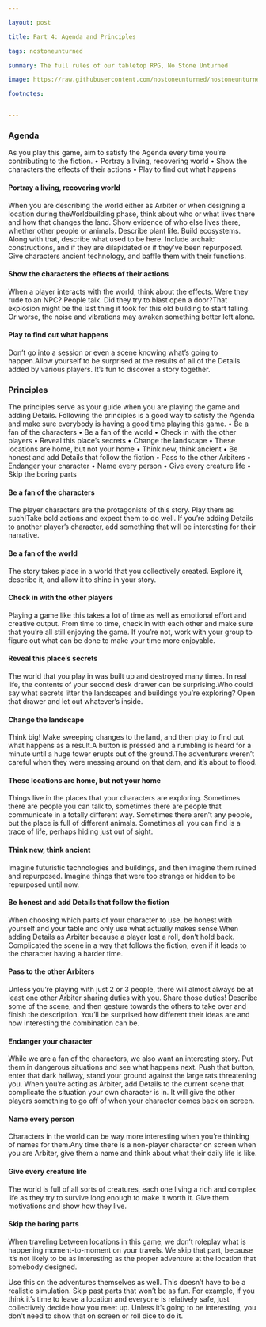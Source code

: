 ```yaml
---

layout: post

title: Part 4: Agenda and Principles

tags: nostoneunturned

summary: The full rules of our tabletop RPG, No Stone Unturned

image: https://raw.githubusercontent.com/nostoneunturned/nostoneunturned.github.io/master/images/NSUcoversquare.jpg

footnotes:


---
```



### Agenda

As you play this game, aim to satisfy the Agenda every time you’re contributing to the fiction.
• Portray a living, recovering world
• Show the characters the effects of their actions
• Play to find out what happens

#### Portray a living, recovering world
When you are describing the world either as Arbiter or when designing a location during theWorldbuilding phase, think about who or what lives there and how that changes the land. Show evidence of who else lives there, whether other people or animals. Describe plant life. Build ecosystems.
Along with that, describe what used to be here. Include archaic constructions, and if they are dilapidated or if they’ve been repurposed. Give characters ancient technology, and baffle them with their functions.

#### Show the characters the effects of their actions
When a player interacts with the world, think about the effects. Were they rude to an NPC? People talk. Did they try to blast open a door?That explosion might be the last thing it took for this old building to start falling. Or worse, the noise and vibrations may awaken something better left alone.

#### Play to find out what happens
Don’t go into a session or even a scene knowing what’s going to happen.Allow yourself to be surprised at the results of all of the Details added by various players. It’s fun to discover a story together.

### Principles
The principles serve as your guide when you are playing the game and adding Details. Following the principles is a good way to satisfy the Agenda and make sure everybody is having a good time playing this game.
• Be a fan of the characters
• Be a fan of the world
• Check in with the other players
• Reveal this place’s secrets
• Change the landscape
• These locations are home, but not your home
• Think new, think ancient
• Be honest and add Details that follow the fiction
• Pass to the other Arbiters
• Endanger your character
• Name every person
• Give every creature life
• Skip the boring parts

#### Be a fan of the characters
The player characters are the protagonists of this story. Play them as such!Take bold actions and expect them to do well. If you’re adding Details to another player’s character, add something that will be interesting for their narrative.

#### Be a fan of the world
The story takes place in a world that you collectively created. Explore it, describe it, and allow it to shine in your story.

#### Check in with the other players
Playing a game like this takes a lot of time as well as emotional effort and creative output. From time to time, check in with each other and make sure that you’re all still enjoying the game. If you’re not, work with your group to figure out what can be done to make your time more enjoyable.

#### Reveal this place’s secrets
The world that you play in was built up and destroyed many times. In real life, the contents of your second desk drawer can be surprising.Who could say what secrets litter the landscapes and buildings you’re exploring? Open that drawer and let out whatever’s inside.

#### Change the landscape
Think big! Make sweeping changes to the land, and then play to find out what happens as a result.A button is pressed and a rumbling is heard for a minute until a huge tower erupts out of the ground.The adventurers weren’t careful when they were messing around on that dam, and it’s about to flood.

#### These locations are home, but not your home
Things live in the places that your characters are exploring. Sometimes there are people you can talk to, sometimes there are people that communicate in a totally different way. Sometimes there aren’t any people, but the place is full of different animals. Sometimes all you can find is a trace of life, perhaps hiding just out of sight.

#### Think new, think ancient
Imagine futuristic technologies and buildings, and then imagine them ruined and repurposed. Imagine things that were too strange or hidden to be repurposed until now.

#### Be honest and add Details that follow the fiction
When choosing which parts of your character to use, be honest with yourself and your table and only use what actually makes sense.When adding Details as Arbiter because a player lost a roll, don’t hold back. Complicated the scene in a way that follows the fiction, even if it leads to the character having a harder time.

#### Pass to the other Arbiters
Unless you’re playing with just 2 or 3 people, there will almost always be at least one other Arbiter sharing duties with you. Share those duties! Describe some of the scene, and then gesture towards the others to take over and finish the description. You’ll be surprised how different their ideas are and how interesting the combination can be.

#### Endanger your character
While we are a fan of the characters, we also want an interesting story. Put them in dangerous situations and see what happens next. Push that button, enter that dark hallway, stand your ground against the large rats threatening you.
When you’re acting as Arbiter, add Details to the current scene that complicate the situation your own character is in. It will give the other players something to go off of when your character comes back on screen.

#### Name every person
Characters in the world can be way more interesting when you’re thinking of names for them.Any time there is a non-player character on screen when you are Arbiter, give them a name and think about what their daily life is like.

#### Give every creature life
The world is full of all sorts of creatures, each one living a rich and complex life as they try to survive long enough to make it worth it. Give them motivations and show how they live.

#### Skip the boring parts
When traveling between locations in this game, we don’t roleplay what is happening moment-to-moment on your travels. We skip that part, because it’s not likely to be as interesting as the proper adventure at the location that somebody designed.

Use this on the adventures themselves as well. This doesn’t have to be a realistic simulation. Skip past parts that won’t be as fun. For example, if you think it’s time to leave a location and everyone is relatively safe, just collectively decide how you meet up. Unless it’s going to be interesting, you don’t need to show that on screen or roll dice to do it.

